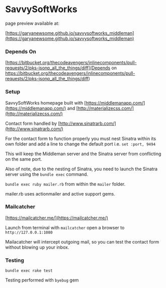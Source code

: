 # SavvySoftWorks

page preview available at:

[https://garyanewsome.github.io/savvysoftworks_middleman](https://garyanewsome.github.io/savvysoftworks_middleman)

### Depends On
[https://bitbucket.org/thecodeavengers/inlinecomponents/pull-requests/2/pks-jsonp_all_the_things/diff](Depends on https://bitbucket.org/thecodeavengers/inlinecomponents/pull-requests/2/pks-jsonp_all_the_things/diff)

### Setup

SavvySoftWorks homepage built with [https://middlemanapp.com/](https://middlemanapp.com/) and [http://materializecss.com/](http://materializecss.com/)

Contact form handled by [http://www.sinatrarb.com/](http://www.sinatrarb.com/)

For the contact form to function properly you must nest Sinatra within its own folder and add a line to change the default port i.e. `set :port, 9494`

This will keep the Middleman server and the Sinatra server from conflicting on the same port.

Also of note, due to the nesting of Sinatra, you need to launch the Sinatra server using the `bundle exec` command.

`bundle exec ruby mailer.rb` from within the `mailer` folder.

mailer.rb uses actionmailer and active support gems.

### Mailcatcher
[https://mailcatcher.me/](https://mailcatcher.me/)

Launch from terminal with `mailcatcher` open a browser to `http://127.0.0.1:1080`

Mailacatcher will intercept outgoing mail, so you can test the contact form without blowing up your inbox.

### Testing

`bundle exec rake test`

Testing performed with `byebug` gem

